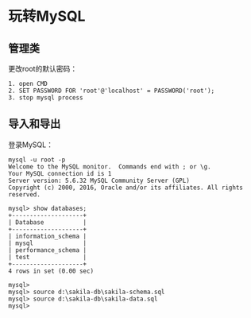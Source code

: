 
# 玩转MySQL

## 管理类

更改root的默认密码：

	1. open CMD
	2. SET PASSWORD FOR 'root'@'localhost' = PASSWORD('root');
	3. stop mysql process

## 导入和导出

登录MySQL：

	mysql -u root -p
	Welcome to the MySQL monitor.  Commands end with ; or \g.
	Your MySQL connection id is 1
	Server version: 5.6.32 MySQL Community Server (GPL)
	Copyright (c) 2000, 2016, Oracle and/or its affiliates. All rights reserved.

	mysql> show databases;
	+--------------------+
	| Database           |
	+--------------------+
	| information_schema |
	| mysql              |
	| performance_schema |
	| test               |
	+--------------------+
	4 rows in set (0.00 sec)

	mysql>
	mysql> source d:\sakila-db\sakila-schema.sql
	mysql> source d:\sakila-db\sakila-data.sql
    mysql>
